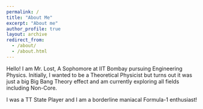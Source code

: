 ```yaml
---
permalink: /
title: "About Me"
excerpt: "About me"
author_profile: true
layout: archive
redirect_from: 
  - /about/
  - /about.html
---
```


Hello! I am Mr. Lost, A Sophomore at IIT Bombay pursuing Engineering Physics. Initially, I wanted to be a Theoretical Physicist but turns out it was just a big Big Bang Theory effect and am currently exploring all fields including Non-Core.

I was a TT State Player and I am a borderline maniacal Formula-1 enthusiast!
